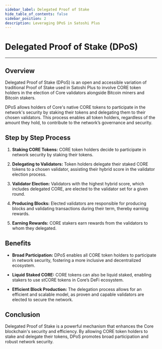 ```yaml
---
sidebar_label: Delegated Proof of Stake
hide_table_of_contents: false
sidebar_position: 2
description: Leveraging DPoS in Satoshi Plus
---
```


# Delegated Proof of Stake (DPoS)
---

## Overview
Delegated Proof of Stake (DPoS) is an open and accessible variation of traditional Proof of Stake used in Satoshi Plus to involve CORE token holders in the election of Core validators alongside Bitcoin miners and Bitcoin stakers. 

DPoS allows holders of Core's native CORE tokens to participate in the network's security by staking their tokens and delegating them to their chosen validators. This process enables all token holders, regardless of the amount they hold, to contribute to the network’s governance and security.

## Step by Step Process

1. **Staking CORE Tokens:** CORE token holders decide to participate in network security by staking their tokens.

2. **Delegating to Validators:** Token holders delegate their staked CORE tokens to a chosen validator, assisting their hybrid score in the validator election process.

3. **Validator Election:** Validators with the highest hybrid score, which includes delegated CORE, are elected to the validator set for a given round.

4. **Producing Blocks:** Elected validators are responsible for producing blocks and validating transactions during their term, thereby earning rewards.

5. **Earning Rewards:** CORE stakers earn rewards from the validators to whom they delegated.

## Benefits

* **Broad Participation:** DPoS enables all CORE token holders to participate in network security, fostering a more inclusive and decentralized ecosystem.

* **Liquid Staked CORE:** CORE tokens can also be liquid staked, enabling stakers to use stCORE tokens in Core’s DeFi ecosystem.

* **Efficient Block Production:** The delegation process allows for an efficient and scalable model, as proven and capable validators are elected to secure the network.

## Conclusion

Delegated Proof of Stake is a powerful mechanism that enhances the Core blockchain's security and efficiency. By allowing CORE token holders to stake and delegate their tokens, DPoS promotes broad participation and robust network security. 

